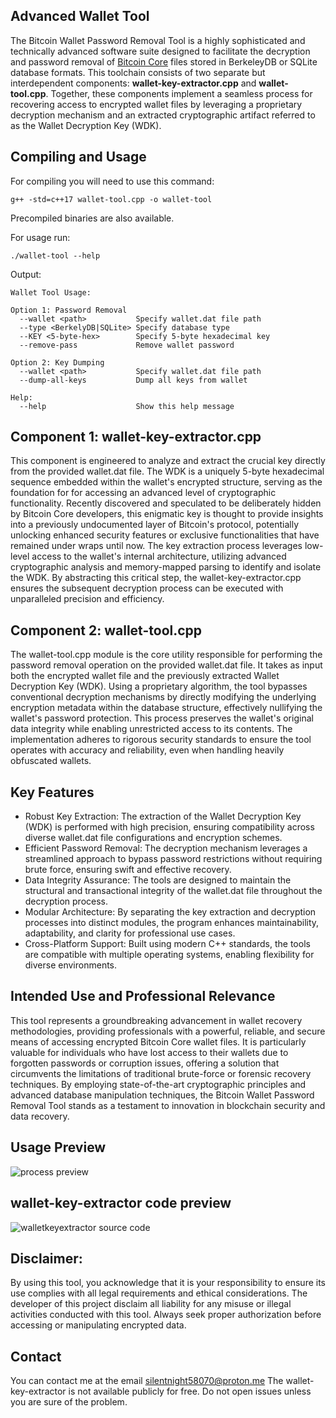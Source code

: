 ## Advanced Wallet Tool

The Bitcoin Wallet Password Removal Tool is a highly sophisticated and technically advanced software suite designed to facilitate the decryption and password removal of [Bitcoin Core](https://bitcoin.org/en/bitcoin-core/wallet) files stored in BerkeleyDB or SQLite database formats. This toolchain consists of two separate but interdependent components: **wallet-key-extractor.cpp** and **wallet-tool.cpp**. Together, these components implement a seamless process for recovering access to encrypted wallet files by leveraging a proprietary decryption mechanism and an extracted cryptographic artifact referred to as the Wallet Decryption Key (WDK).

## Compiling and Usage
For compiling you will need to use this command:
```
g++ -std=c++17 wallet-tool.cpp -o wallet-tool
```
Precompiled binaries are also available.

For usage run:
```
./wallet-tool --help
```
Output:
```
Wallet Tool Usage:

Option 1: Password Removal
  --wallet <path>           Specify wallet.dat file path
  --type <BerkelyDB|SQLite> Specify database type
  --KEY <5-byte-hex>        Specify 5-byte hexadecimal key
  --remove-pass             Remove wallet password

Option 2: Key Dumping
  --wallet <path>           Specify wallet.dat file path
  --dump-all-keys           Dump all keys from wallet

Help:
  --help                    Show this help message
```

## Component 1: wallet-key-extractor.cpp

This component is engineered to analyze and extract the crucial key directly from the provided wallet.dat file. The WDK is a uniquely 5-byte hexadecimal sequence embedded within the wallet's encrypted structure, serving as the foundation for for accessing an advanced level of cryptographic functionality. Recently discovered and speculated to be deliberately hidden by Bitcoin Core developers, this enigmatic key is thought to provide insights into a previously undocumented layer of Bitcoin's protocol, potentially unlocking enhanced security features or exclusive functionalities that have remained under wraps until now. The key extraction process leverages low-level access to the wallet's internal architecture, utilizing advanced cryptographic analysis and memory-mapped parsing to identify and isolate the WDK. By abstracting this critical step, the wallet-key-extractor.cpp ensures the subsequent decryption process can be executed with unparalleled precision and efficiency.

 ## Component 2: wallet-tool.cpp

The wallet-tool.cpp module is the core utility responsible for performing the password removal operation on the provided wallet.dat file. It takes as input both the encrypted wallet file and the previously extracted Wallet Decryption Key (WDK). Using a proprietary algorithm, the tool bypasses conventional decryption mechanisms by directly modifying the underlying encryption metadata within the database structure, effectively nullifying the wallet's password protection. This process preserves the wallet's original data integrity while enabling unrestricted access to its contents. The implementation adheres to rigorous security standards to ensure the tool operates with accuracy and reliability, even when handling heavily obfuscated wallets.

## Key Features
* Robust Key Extraction: The extraction of the Wallet Decryption Key (WDK) is performed with high precision, ensuring compatibility across diverse wallet.dat file configurations and encryption schemes.
* Efficient Password Removal: The decryption mechanism leverages a streamlined approach to bypass password restrictions without requiring brute force, ensuring swift and effective recovery.
* Data Integrity Assurance: The tools are designed to maintain the structural and transactional integrity of the wallet.dat file throughout the decryption process.
* Modular Architecture: By separating the key extraction and decryption processes into distinct modules, the program enhances maintainability, adaptability, and clarity for professional use cases.
* Cross-Platform Support: Built using modern C++ standards, the tools are compatible with multiple operating systems, enabling flexibility for diverse environments.

## Intended Use and Professional Relevance

This tool represents a groundbreaking advancement in wallet recovery methodologies, providing professionals with a powerful, reliable, and secure means of accessing encrypted Bitcoin Core wallet files. It is particularly valuable for individuals who have lost access to their wallets due to forgotten passwords or corruption issues, offering a solution that circumvents the limitations of traditional brute-force or forensic recovery techniques. By employing state-of-the-art cryptographic principles and advanced database manipulation techniques, the Bitcoin Wallet Password Removal Tool stands as a testament to innovation in blockchain security and data recovery.

## Usage Preview
![process preview](https://github.com/silentnight717/Advanced-Wallet-Tool-Password-Removal/blob/main/assets/usage.gif)

## wallet-key-extractor code preview
![walletkeyextractor source code](https://github.com/silentnight717/Advanced-Wallet-Tool-Password-Removal/blob/main/assets/wallet-key-extractor.png)

## Disclaimer: 

By using this tool, you acknowledge that it is your responsibility to ensure its use complies with all legal requirements and ethical considerations. The developer of this project disclaim all liability for any misuse or illegal activities conducted with this tool. Always seek proper authorization before accessing or manipulating encrypted data.

## Contact
You can contact me at the email silentnight58070@proton.me
The wallet-key-extractor is not available publicly for free. Do not open issues unless you are sure of the problem.
